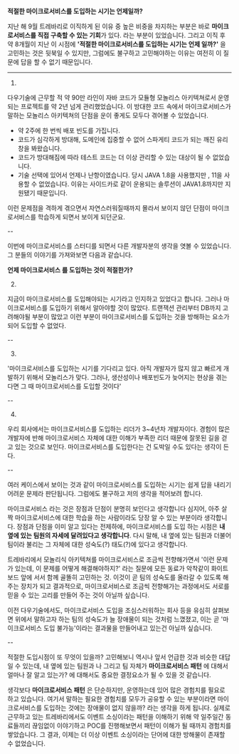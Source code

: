 **적절한 마이크로서비스를 도입하는 시기는 언제일까?**



지난 해 9월 트레바리로 이직하게 된 이유 중 높은 비중을 차지하는 부분은 바로 **마이크로서비스를 직접 구축할 수 있는 기회**가 있다. 라는 부분이 있었습니다. 그리고 이직 후 약 8개월이 지난 이 시점에 **'적절한 마이크로서비스를 도입하는 시기는 언제 일까?'** 을 고민하는 것은 뒷북일 수 있지만, 그럼에도 불구하고 고민해야하는 이유는 여전히 이 질문에 답을 할 수 없기 때문입니다.

---

1.
다우기술에 근무할 적 약 90만 라인이 자바 코드가 모듈형 모놀리스 아키텍쳐로서 운영되는 프로젝트를 약 2년 넘게 관리했었습니다. 이 방대한 코드 속에서 마이크로서비스가 말하는 모놀리스 아키텍쳐의 단점을 운이 좋게도 모두다 겪어볼 수 있었습니다.

- 약 2주에 한 번씩 배포 빈도를 가집니다.
- 코드가 심각하게 방대해, 도메인에 집중할 수 없어 스파게티 코드가 되는 깨진 유리창을 봐왔습니다.
- 코드가 방대해짐에 따라 테스트 코드는 더 이상 관리할 수 있는 대상이 될 수 없었습니다.
- 기술 선택에 있어서 언제나 난항이였습니다. 당시 JAVA 1.8을 사용했지만 , 11을 사용할 수 없었습니다. 이유는 사이드카로 같이 운용되는 솔루션이 JAVA1.8까지만 지원됐기 때문입니다.

이런 문제점을 격하게 겪으면서 자연스러워질때까지 몰라서 보이지 않던 단점이 마이크로서비스를 학습하게 되면서 보이게 되던군요.

--

이번에 마이크로서비스를 스터디를 되면서 다른 개발자분의 생각을 엿볼 수 있었습니다. 그 분들의 이야기를 가져와보면 다음과 같습니다.

**언제 마이크로서비스 를 도입하는 것이 적절한가?**

2.

지금이 마이크로서비스를 도입해야되는 시기라고 인지하고 있었다고 합니다. 그러나 마이크로서비스를 도입하기 위해서 알아야할 것이 많았다. 트랜잭션 관리부터 DB까지 고려해야될 부분이 많았고 이런 부분이 마이크로서비스를 도입하는 것을 방해하는 요소가 되어 도입할 수 없었다.

--

3.

'마이크로서비스를 도입하는 시기를 기다리고 있다. 아직 개발자가 많지 않고 빠르게 개발하기 위해서 모놀리스가 맞다. 그러나, 생산성이나 배포빈도가 늦어지는 현상을 겪는다면 그 때 마이크로서비스를 도입할 것이다'

--

4.

우리 회사에서는 마이크로서비스를 도입하는 리더가 3~4년차 개발자이다. 경험이 많은 개발자에 반해 마이크로서비스 자체에 대한 이해가 부족한 리더 때문에 잘못된 길을 걷고 있는 것으로 보인다. 마이크로서비스를 도입한다는 건 도박일 수도 있다는 생각이 든다.

--

여러 케이스에서 보이는 것과 같이 마이크로서비스를 도입하는 시기는 쉽게 답을 내리기 어려운 문제라 판단됩니다. 그럼에도 불구하고 저의 생각을 적어보려 합니다.


마이크로서비스 라는 것은 장점과 단점이 분명히 보인다고 생각합니다 심지어, 아주 살짝 마이크로서비스에 대한 학습을 하는 사람이라도 당장 알 수 있는 부분이라 생각합니다. 장점과 단점을 이미 알고 있다는 전제하에, 마이크로서비스를 도입 하는 시점은 **내 옆에 있는 팀원의 자세에 달려있다고 생각합니다**. 다시 말해, 내 옆에 있는 팀원과 더불어 팀이라 불리는 그 자체에 대한 성숙도(?) 태도(?)에 있다고 생각합니다.

트레바리에서 모놀리식 아키텍쳐를 마이크로서비스로 조금씩 전향해가면서 '이런 문제가 있는데, 이 문제를 어떻게 해결해야하지?' 라는 질문에 모든 동료가 악착같이 화이트보드 앞에 서서 함께 골똘히 고민하는 것. 이것이 곧 팀의 성숙도를 올라갈 수 있도록 해주는 장치가 되고 결과적으로, 마이크로서비스로 조금씩 전향해가는 과정에서도 서로를 믿을 수 있는 고리를 만들어 주는 것이 아닐까 싶습니다.



이전 다우기술에서도, 마이크로서비스 도입을 조심스러워하는 회사 등을 유심히 살펴보면 위에서 말하고자 하는 팀의 성숙도가 늘 장애물이 되는 것처럼 느꼈졌고, 이는 곧 '마이크로서비스 도입 불가능'이라는 결과물을 만들어내고 있는건 아닐까 싶습니다.

--

적절한 도입시점이 또 무엇이 있을까? 고민해보니 역시나 앞서 언급한 것과 비슷한 대답일 수 있는데, 내 옆에 있는 팀원과 나 그리고 팀 자체가 **마이크로서비스 패턴** 에 대해서 얼마나 잘 알고 있는가? 에 대해서도 중요한 결정요소가 될 수 있을 것 같습니다.



생각보다 **마이크로서비스 패턴** 은 단순하지만, 운영하는데 있어 많은 경험치를 필요로 하고 있습니다. 여기서 말하는 필요한 경험치를 모두가 공유할 수 있는 부분이라면 마이크로서비스를 도입하는 것에는 장애물이 없지 않을까? 라는 생각을 하게 됩니다. 실제로 근무하고 있는 트레바리에서도 이벤트 소싱이라는 패턴을 이해하기 위해 약 일주일간 동료들끼리 끊임없이 이야기하고 POC를 진행해보면서 패턴이 이해가 될 때까지 경험치를 쌓았습니다. 그 결과, 이제는 더 이상 이벤트 소싱이라는 단어에 대한 방해물이 존재할 수 없었습니다.
